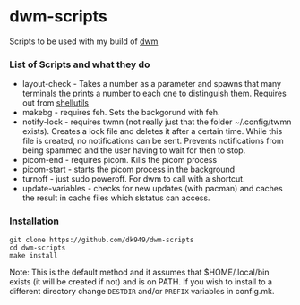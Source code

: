 # dwm-scripts
Scripts to be used with my build of [dwm](https://github.com/dk949/dwm)

### List of Scripts and what they do
* layout-check - Takes a number as a parameter and spawns that many terminals the prints a number to each one to distinguish them. Requires out from [shellutils](https://github.com/dk949/shellutils)
* makebg - requires feh. Sets the backgorund with feh.
* notify-lock - requires twmn (not really just that the folder ~/.config/twmn exists). Creates a lock file and deletes it after a certain time. While this file is created, no notifications can be sent. Prevents notifications from being spammed and the user having to wait for then to stop.
* picom-end - requires picom. Kills the picom process
* picom-start - starts the picom process in the background
* turnoff - just sudo poweroff. For dwm to call with a shortcut.
* update-variables - checks for new updates (with pacman) and caches the result in cache files which slstatus can access.


### Installation
```
git clone https://github.com/dk949/dwm-scripts
cd dwm-scripts
make install
```
Note: This is the default method and it assumes that $HOME/.local/bin  exists (it will be created if not) and is on PATH. If you wish to install to a different directory change `DESTDIR` and/or `PREFIX` variables in config.mk.
